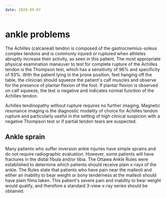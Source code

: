 ```yaml
---
date: 2020-09-07
---
```


# ankle problems

<!-- achilles tendon rupture test -->

The Achilles (calcaneal) tendon is composed of the  gastrocnemius-soleus complex tendons and is commonly injured or ruptured when athletes abruptly increase their activity, as seen in this  patient. The most appropriate physical examination maneuver to test for complete rupture of the Achilles tendon is the Thompson test, which has a sensitivity of 96% and specificity of 93%. With the  patient lying in the prone position, feet hanging off the table, the  clinician should squeeze the patient's calf muscles and observe for the  presence of plantar flexion of the foot. If plantar flexion is observed on calf squeeze, the test is negative and indicates normal function of  the Achilles tendon.

Achilles tendinopathy  without rupture requires no further imaging. Magnetic resonance imaging is the diagnostic modality of choice for Achilles tendon rupture and  particularly useful in the setting of high clinical suspicion with a  negative Thompson test or if partial tendon tears are suspected.

## Ankle sprain

<!-- ankle injury when to get xray. -->

Many patients who suffer inversion ankle injuries have simple sprains  and do not require radiographic evaluation. However, some patients will have fractures in the distal fibula and/or tibia. The Ottawa Ankle  Rules were established to determine which patients should receive plain  x-rays of the ankle. The Rules state that patients who have pain near  the malleoli and either an inability to bear weight or bony tenderness  at the malleoli should have plain films taken. This patient's severe  pain and inability to bear weight would qualify, and therefore a  standard 3-view x-ray series should be obtained.

